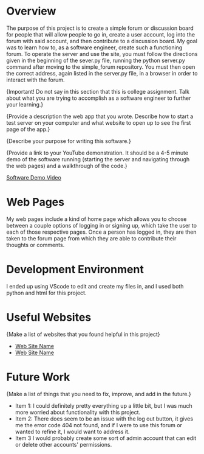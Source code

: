 # Overview


The purpose of this project is to create a simple forum or discussion board for people that will allow people to go in, create a user account, log into the forum with said account, and then contribute to a discussion board.  My goal was to learn how to, as a software engineer, create such a functioning forum.  To operate the server and use the site, you must follow the directions given in the beginning of the sever.py file, running the python server.py command after moving to the simple_forum repository.  You must then open the correct address, again listed in the server.py file, in a browser in order to interact with the forum.

{Important!  Do not say in this section that this is college assignment.  Talk about what you are trying to accomplish as a software engineer to further your learning.}

{Provide a description the web app that you wrote. Describe how to start a test server on your computer and what website to open up to see the first page of the app.}

{Describe your purpose for writing this software.}

{Provide a link to your YouTube demonstration.  It should be a 4-5 minute demo of the software running (starting the server and navigating through the web pages) and a walkthrough of the code.}

[Software Demo Video](https://youtu.be/1G_9S2Udqj0)

# Web Pages

My web pages include a kind of home page which allows you to choose between a couple options of logging in or signing up, which take the user to each of those respective pages.  Once a person has logged in, they are then taken to the forum page from which they are able to contribute their thoughts or comments.

# Development Environment

I ended up using VScode to edit and create my files in, and I used both python and html for this project.

# Useful Websites

{Make a list of websites that you found helpful in this project}
* [Web Site Name](http://url.link.goes.here)
* [Web Site Name](http://url.link.goes.here)

# Future Work

{Make a list of things that you need to fix, improve, and add in the future.}
* Item 1: I could definitely pretty everything up a little bit, but I was much more worried about functionality with this project.
* Item 2: There does seem to be an issue with the log out button, it gives me the error code 404 not found, and if I were to use this forum or wanted to refine it, I would want to address it.
* Item 3 I would probably create some sort of admin account that can edit or delete other accounts' permissions.